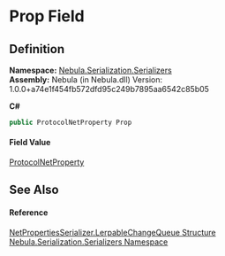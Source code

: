 # Prop Field




## Definition
**Namespace:** <a href="N_Nebula_Serialization_Serializers">Nebula.Serialization.Serializers</a>  
**Assembly:** Nebula (in Nebula.dll) Version: 1.0.0+a74e1f454fb572dfd95c249b7895aa6542c85b05

**C#**
``` C#
public ProtocolNetProperty Prop
```



#### Field Value
<a href="T_Nebula_Serialization_ProtocolNetProperty">ProtocolNetProperty</a>

## See Also


#### Reference
<a href="T_Nebula_Serialization_Serializers_NetPropertiesSerializer_LerpableChangeQueue">NetPropertiesSerializer.LerpableChangeQueue Structure</a>  
<a href="N_Nebula_Serialization_Serializers">Nebula.Serialization.Serializers Namespace</a>  
